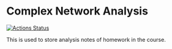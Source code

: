 # Complex Network Analysis

<!-- badges: start -->
[![Actions Status](https://github.com/Complex-Network-Analysis-2019/Homework-1/workflows/Release/badge.svg)](https://github.com/Complex-Network-Analysis-2019/Homework-1/actions)
<!-- badges: end -->

This is used to store analysis notes of homework in the course.
